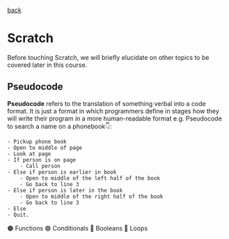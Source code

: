 [back](README.md)                              
# Scratch
Before touching Scratch, we will briefly elucidate on other topics to be covered later in this course.

## Pseudocode
**Pseudocode** refers to the translation of something verbal into a code format. It is just a format in which programmers define in stages how they will write their program in a more human-readable format
e.g. Pseudocode to search a name on a phonebook:point_down::
```text
- Pickup phone book
- Open to middle of page
- Look at page
- If person is on page
    - Call person
- Else if person is earlier in book
    - Open to middle of the left half of the book
    - Go back to line 3
- Else if person is later in the book
    - Open to middle of the right half of the book
    - Go back to line 3
- Else
- Quit.
```
:orange_circle: Functions
:green_circle: Conditionals
:red_circle: Booleans
:large_blue_circle: Loops
